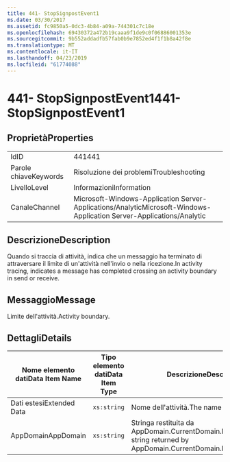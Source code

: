 ```yaml
---
title: 441- StopSignpostEvent1
ms.date: 03/30/2017
ms.assetid: fc9850a5-0dc3-4b84-a09a-744301c7c18e
ms.openlocfilehash: 69430372a472b19caaa9f1de9c0f06886001353e
ms.sourcegitcommit: 9b552addadfb57fab0b9e7852ed4f1f1b8a42f8e
ms.translationtype: MT
ms.contentlocale: it-IT
ms.lasthandoff: 04/23/2019
ms.locfileid: "61774088"
---
```

# <a name="441--stopsignpostevent1"></a><span data-ttu-id="0c2e9-102">441- StopSignpostEvent1</span><span class="sxs-lookup"><span data-stu-id="0c2e9-102">441- StopSignpostEvent1</span></span>
## <a name="properties"></a><span data-ttu-id="0c2e9-103">Proprietà</span><span class="sxs-lookup"><span data-stu-id="0c2e9-103">Properties</span></span>  
  
|||  
|-|-|  
|<span data-ttu-id="0c2e9-104">Id</span><span class="sxs-lookup"><span data-stu-id="0c2e9-104">ID</span></span>|<span data-ttu-id="0c2e9-105">441</span><span class="sxs-lookup"><span data-stu-id="0c2e9-105">441</span></span>|  
|<span data-ttu-id="0c2e9-106">Parole chiave</span><span class="sxs-lookup"><span data-stu-id="0c2e9-106">Keywords</span></span>|<span data-ttu-id="0c2e9-107">Risoluzione dei problemi</span><span class="sxs-lookup"><span data-stu-id="0c2e9-107">Troubleshooting</span></span>|  
|<span data-ttu-id="0c2e9-108">Livello</span><span class="sxs-lookup"><span data-stu-id="0c2e9-108">Level</span></span>|<span data-ttu-id="0c2e9-109">Informazioni</span><span class="sxs-lookup"><span data-stu-id="0c2e9-109">Information</span></span>|  
|<span data-ttu-id="0c2e9-110">Canale</span><span class="sxs-lookup"><span data-stu-id="0c2e9-110">Channel</span></span>|<span data-ttu-id="0c2e9-111">Microsoft-Windows-Application Server-Applications/Analytic</span><span class="sxs-lookup"><span data-stu-id="0c2e9-111">Microsoft-Windows-Application Server-Applications/Analytic</span></span>|  
  
## <a name="description"></a><span data-ttu-id="0c2e9-112">Descrizione</span><span class="sxs-lookup"><span data-stu-id="0c2e9-112">Description</span></span>  
 <span data-ttu-id="0c2e9-113">Quando si traccia di attività, indica che un messaggio ha terminato di attraversare il limite di un'attività nell'invio o nella ricezione.</span><span class="sxs-lookup"><span data-stu-id="0c2e9-113">In activity tracing, indicates a message has completed crossing an activity boundary in send or receive.</span></span>  
  
## <a name="message"></a><span data-ttu-id="0c2e9-114">Messaggio</span><span class="sxs-lookup"><span data-stu-id="0c2e9-114">Message</span></span>  
 <span data-ttu-id="0c2e9-115">Limite dell'attività.</span><span class="sxs-lookup"><span data-stu-id="0c2e9-115">Activity boundary.</span></span>  
  
## <a name="details"></a><span data-ttu-id="0c2e9-116">Dettagli</span><span class="sxs-lookup"><span data-stu-id="0c2e9-116">Details</span></span>  
  
|<span data-ttu-id="0c2e9-117">Nome elemento dati</span><span class="sxs-lookup"><span data-stu-id="0c2e9-117">Data Item Name</span></span>|<span data-ttu-id="0c2e9-118">Tipo elemento dati</span><span class="sxs-lookup"><span data-stu-id="0c2e9-118">Data Item Type</span></span>|<span data-ttu-id="0c2e9-119">Descrizione</span><span class="sxs-lookup"><span data-stu-id="0c2e9-119">Description</span></span>|  
|--------------------|--------------------|-----------------|  
|<span data-ttu-id="0c2e9-120">Dati estesi</span><span class="sxs-lookup"><span data-stu-id="0c2e9-120">Extended Data</span></span>|`xs:string`|<span data-ttu-id="0c2e9-121">Nome dell'attività.</span><span class="sxs-lookup"><span data-stu-id="0c2e9-121">The name of the activity.</span></span>|  
|<span data-ttu-id="0c2e9-122">AppDomain</span><span class="sxs-lookup"><span data-stu-id="0c2e9-122">AppDomain</span></span>|`xs:string`|<span data-ttu-id="0c2e9-123">Stringa restituita da AppDomain.CurrentDomain.FriendlyName.</span><span class="sxs-lookup"><span data-stu-id="0c2e9-123">The string returned by AppDomain.CurrentDomain.FriendlyName.</span></span>|
